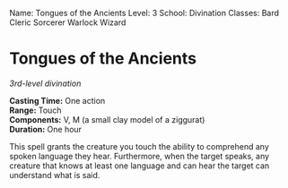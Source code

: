 Name: Tongues of the Ancients
Level: 3
School: Divination
Classes: Bard
         Cleric
         Sorcerer
         Warlock
         Wizard

# Tongues of the Ancients
_3rd-level divination_ 

**Casting Time:** One action    
**Range:** Touch    
**Components:** V, M (a small clay model of a ziggurat)    
**Duration:** One hour 

This spell grants the creature you touch the ability to comprehend any spoken language they hear. Furthermore, when the target speaks, any creature that knows at least one language and can hear the target can understand what is said.